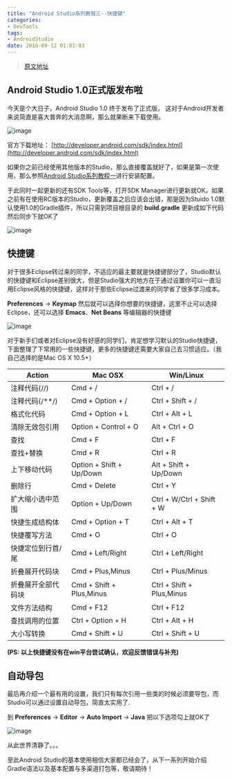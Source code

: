 ```yaml
---
title: "Android Studio系列教程三--快捷键"
categories: 
- DevTools
tags: 
- AndroidStudio
date: 2016-09-12 01:01:03
---
```

> [原文地址](http://stormzhang.com/devtools/2014/11/25/android-studio-tutorial3/)

## Android Studio 1.0正式版发布啦

今天是个大日子，Android Studio 1.0 终于发布了正式版， 这对于Android开发者来说简直是喜大普奔的大消息啊，那么就果断来下载使用。

![image](http://opesdt6ii.bkt.clouddn.com/studio1.0.png)

官方下载地址： [http://developer.android.com/sdk/index.html](http://developer.android.com/sdk/index.html)

如果你之前已经使用其他版本的Studio，那么直接覆盖就好了，如果是第一次使用，那么参照[Android Studio系列教程一](http://stormzhang.com/devtools/2014/11/25/android-studio-tutorial1)进行安装配置。

于此同时一起更新的还有SDK Tools等，打开SDK Manager进行更新就OK。如果之前有在使用RC版本的Studio，更新覆盖之后应该会出错，那是因为Stuido 1.0默认使用1.0的Gradle插件，所以只需到项目根目录的 **build.gradle** 更新成如下代码然后同步下就OK了

![image](http://opesdt6ii.bkt.clouddn.com/update_gradle.png)

## 快捷键

对于很多Eclipse转过来的同学，不适应的最主要就是快捷键部分了，Studio默认的快捷键和Eclipse差别很大，但是Studio强大的地方在于通过设置你可以一直沿用Eclipse风格的快捷键，这样对于那些Eclipse过渡来的同学省了很多学习成本。

**Preferences** -> **Keymap** 然后就可以选择你想要的快捷键，这里不止可以选择Eclipse，还可以选择 **Emacs**、**Net Beans** 等编辑器的快捷键

![image](http://opesdt6ii.bkt.clouddn.com/keymap.png)

对于新手们或者对Eclipse没有好感的同学们，肯定想学习默认的Studio快捷键，下面整理了下常用的一些快捷键，更多的快捷键还需要大家自己去习惯适应。（我自己选择的是Mac OS X 10.5+）

| Action     | Mac OSX                  | Win/Linux                 |
| ---------- | ------------------------ | ------------------------- |
| 注释代码(//)   | Cmd + /                  | Ctrl + /                  |
| 注释代码(/**/) | Cmd + Option + /         | Ctrl + Shift + /          |
| 格式化代码      | Cmd + Option + L         | Ctrl + Alt + L            |
| 清除无效包引用    | Option + Control + O     | Alt + Ctrl + O            |
| 查找         | Cmd + F                  | Ctrl + F                  |
| 查找+替换      | Cmd + R                  | Ctrl + R                  |
| 上下移动代码     | Option + Shift + Up/Down | Alt + Shift + Up/Down     |
| 删除行        | Cmd + Delete             | Ctrl + Y                  |
| 扩大缩小选中范围   | Option + Up/Down         | Ctrl + W/Ctrl + Shift + W |
| 快捷生成结构体    | Cmd + Option + T         | Ctrl + Alt + T            |
| 快捷覆写方法     | Cmd + O                  | Ctrl + O                  |
| 快捷定位到行首/尾  | Cmd + Left/Right         | Ctrl + Left/Right         |
| 折叠展开代码块    | Cmd + Plus,Minus         | Ctrl + Plus/Minus         |
| 折叠展开全部代码块  | Cmd + Shift + Plus,Minus | Ctrl + Shift + Plus,Minus |
| 文件方法结构     | Cmd + F12                | Ctrl + F12                |
| 查找调用的位置    | Ctrl + Option + H        | Ctrl + Alt + H            |
| 大小写转换      | Cmd + Shift + U          | Ctrl + Shift + U          |

**(PS: 以上快捷键没有在win平台尝试确认，欢迎反馈错误与补充)**

## 自动导包

最后再介绍一个最有用的设置，我们只有每次引用一些类的时候必须要导包，而Studio可以通过设置自动导包，简直太实用了.

到 **Preferences** -> **Editor** -> **Auto Import** -> **Java** 把以下选项勾上就OK了

![image](http://opesdt6ii.bkt.clouddn.com/auto_import.png)

从此世界清静了。。。

至此Android Studio的基本使用相信大家都已经会了，从下一系列开始介绍Gradle语法以及基本配置与多渠道打包等，敬请期待！
